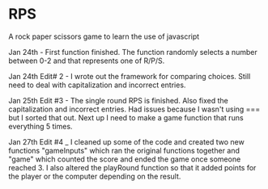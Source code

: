 # RPS
A rock paper scissors game to learn the use of javascript

Jan 24th - First function finished. The function randomly selects a number between 0-2 and that represents one of R/P/S. 

Jan 24th Edit# 2 - I wrote out the framework for comparing choices. Still need to deal with capitalization and incorrect entries. 

Jan 25th Edit #3 - The single round RPS is finished. Also fixed the capitalization and incorrect entries. Had issues because I wasn't using === but I sorted that out. Next up I need to make a game function that runs everything 5 times. 

Jan 27th Edit #4 _ I cleaned up some of the code and created two new functions "gameInputs" which ran the original functions together and "game" which counted the score and ended the game once someone reached 3. I also altered the playRound function so that it added points for the player or the computer depending on the result. 
